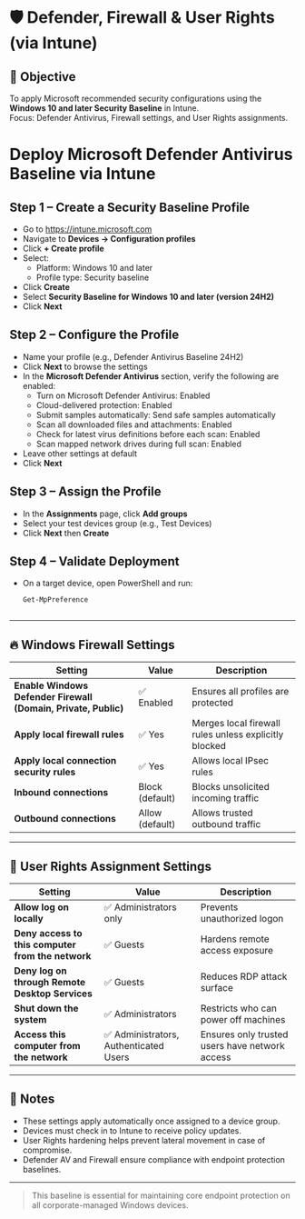 # 🛡️ Defender, Firewall & User Rights (via Intune)

## 🎯 Objective
To apply Microsoft recommended security configurations using the **Windows 10 and later Security Baseline** in Intune.  
Focus: Defender Antivirus, Firewall settings, and User Rights assignments.

# Deploy Microsoft Defender Antivirus Baseline via Intune

## Step 1 – Create a Security Baseline Profile

- Go to https://intune.microsoft.com  
- Navigate to **Devices → Configuration profiles**  
- Click **+ Create profile**  
- Select:  
  - Platform: Windows 10 and later  
  - Profile type: Security baseline  
- Click **Create**  
- Select **Security Baseline for Windows 10 and later (version 24H2)**  
- Click **Next**  

## Step 2 – Configure the Profile

- Name your profile (e.g., Defender Antivirus Baseline 24H2)  
- Click **Next** to browse the settings  
- In the **Microsoft Defender Antivirus** section, verify the following are enabled:  
  - Turn on Microsoft Defender Antivirus: Enabled  
  - Cloud-delivered protection: Enabled  
  - Submit samples automatically: Send safe samples automatically  
  - Scan all downloaded files and attachments: Enabled  
  - Check for latest virus definitions before each scan: Enabled  
  - Scan mapped network drives during full scan: Enabled  
- Leave other settings at default  
- Click **Next**  

## Step 3 – Assign the Profile

- In the **Assignments** page, click **Add groups**  
- Select your test devices group (e.g., Test Devices)  
- Click **Next** then **Create**  

## Step 4 – Validate Deployment

- On a target device, open PowerShell and run:  
  ```powershell
  Get-MpPreference



---

## 🔥 Windows Firewall Settings

| Setting | Value | Description |
|--------|-------|-------------|
| **Enable Windows Defender Firewall (Domain, Private, Public)** | ✅ Enabled | Ensures all profiles are protected |
| **Apply local firewall rules** | ✅ Yes | Merges local firewall rules unless explicitly blocked |
| **Apply local connection security rules** | ✅ Yes | Allows local IPsec rules |
| **Inbound connections** | Block (default) | Blocks unsolicited incoming traffic |
| **Outbound connections** | Allow (default) | Allows trusted outbound traffic |

---

## 👤 User Rights Assignment Settings

| Setting | Value | Description |
|--------|-------|-------------|
| **Allow log on locally** | ✅ Administrators only | Prevents unauthorized logon |
| **Deny access to this computer from the network** | ✅ Guests | Hardens remote access exposure |
| **Deny log on through Remote Desktop Services** | ✅ Guests | Reduces RDP attack surface |
| **Shut down the system** | ✅ Administrators | Restricts who can power off machines |
| **Access this computer from the network** | ✅ Administrators, Authenticated Users | Ensures only trusted users have network access |

---

## 🧠 Notes

- These settings apply automatically once assigned to a device group.
- Devices must check in to Intune to receive policy updates.
- User Rights hardening helps prevent lateral movement in case of compromise.
- Defender AV and Firewall ensure compliance with endpoint protection baselines.

---

> This baseline is essential for maintaining core endpoint protection on all corporate-managed Windows devices.
